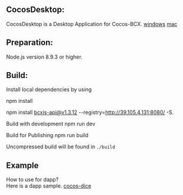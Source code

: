 ## CocosDesktop:

CocosDesktop is a Desktop Application for Cocos-BCX.
[windows](https://cocosbcx.oss-cn-beijing.aliyuncs.com/CocosDesktop.exe)
[mac](https://cocosbcx.oss-cn-beijing.aliyuncs.com/CocosDesktop.dmg)

## Preparation:

Node.js version 8.9.3 or higher.

## Build:

Install local dependencies by using 

npm install

npm install bcxjs-api@v1.3.12 --registry=http://39.105.4.131:8080/ -S. 

Build with development 
npm run dev 

Build for Publishing 
npm run build

Uncompressed build will be found in `./build`

## Example

How to use for dapp?  
Here is a dapp sample. [cocos-dice](https://github.com/Cocos-BCX/cocos-dice)
